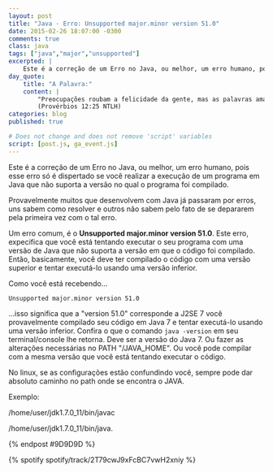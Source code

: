 ```yaml
---
layout: post
title: "Java - Erro: Unsupported major.minor version 51.0"
date: 2015-02-26 18:07:00 -0300
comments: true
class: java
tags: ["java","major","unsupported"]
excerpted: |
    Este é a correção de um Erro no Java, ou melhor, um erro humano, pois esse erro só é dispertado se você realizar a execução de um programa em Java que não suporta a versão no qual o programa foi compilado.
day_quote:
    title: "A Palavra:"
    content: |
        "Preocupações roubam a felicidade da gente, mas as palavras amáveis nos alegram." <br>
        (Provérbios 12:25 NTLH)
categories: blog
published: true

# Does not change and does not remove 'script' variables
script: [post.js, ga_event.js]
---
```


Este é a correção de um Erro no Java, ou melhor, um erro humano, pois esse erro só é dispertado se você realizar a execução de um programa em Java que não suporta a versão no qual o programa foi compilado.

Provavelmente muitos que desenvolvem com Java já passaram por erros, uns sabem como resolver e outros não sabem pelo fato de se depararem pela primeira vez com o tal erro.

Um erro comum, é o **Unsupported major.minor version 51.0**. Este erro, expecifica que você está tentando executar o seu programa com uma versão de Java que não suporta a versão em que o código foi compilado. Então, basicamente, você deve ter compilado o
código com uma versão superior e tentar executá-lo usando uma versão inferior.

Como você está recebendo...

`Unsupported major.minor version 51.0`

...isso significa que a "version 51.0" corresponde a J2SE 7 você provavelmente compilado seu código em Java 7 e tentar executá-lo usando uma versão inferior. Confira o que o comando `java -version` em seu terminal/console lhe retorna.
Deve ser a versão do Java 7. Ou fazer as alterações necessárias no PATH "/JAVA_HOME".
Ou você pode compilar com a mesma versão que você está tentando executar o código.

No linux, se as configurações estão confundindo você, sempre pode dar absoluto caminho no path onde se encontra o JAVA.

Exemplo:

/home/user/jdk1.7.0_11/bin/javac

/home/user/jdk1.7.0_11/bin/java.

{% endpost #9D9D9D %}

{% spotify spotify/track/2T79cwJ9xFcBC7vwH2xniy %}